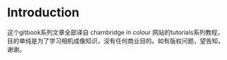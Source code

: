 # Introduction

这个gitbook系列文章全部译自 chambridge in colour 网站的tutorials系列教程，目的单纯是为了学习相机成像知识，没有任何商业目的。如有版权问题，望告知，谢谢。


